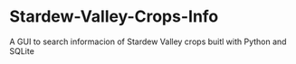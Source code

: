 # Stardew-Valley-Crops-Info
A GUI to search informacion of Stardew Valley crops buitl with Python and SQLite
